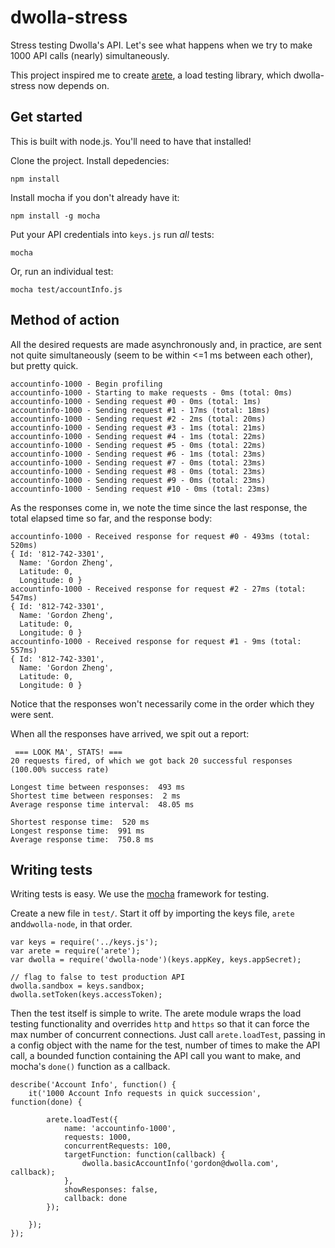 # dwolla-stress

Stress testing Dwolla's API.  Let's see what happens when we try to make 1000 API calls (nearly) simultaneously.

This project inspired me to create [arete](https://github.com/capablemonkey/arete), a load testing library, which dwolla-stress now depends on.

## Get started
This is built with node.js.  You'll need to have that installed!

Clone the project.  Install depedencies:

`npm install`

Install mocha if you don't already have it:

`npm install -g mocha`

Put your API credentials into `keys.js` run _all_ tests:

`mocha`

Or, run an individual test:

`mocha test/accountInfo.js`

## Method of action

All the desired requests are made asynchronously and, in practice, are sent not quite simultaneously (seem to be within <=1 ms between each other), but pretty quick.

```
accountinfo-1000 - Begin profiling
accountinfo-1000 - Starting to make requests - 0ms (total: 0ms)
accountinfo-1000 - Sending request #0 - 0ms (total: 1ms)
accountinfo-1000 - Sending request #1 - 17ms (total: 18ms)
accountinfo-1000 - Sending request #2 - 2ms (total: 20ms)
accountinfo-1000 - Sending request #3 - 1ms (total: 21ms)
accountinfo-1000 - Sending request #4 - 1ms (total: 22ms)
accountinfo-1000 - Sending request #5 - 0ms (total: 22ms)
accountinfo-1000 - Sending request #6 - 1ms (total: 23ms)
accountinfo-1000 - Sending request #7 - 0ms (total: 23ms)
accountinfo-1000 - Sending request #8 - 0ms (total: 23ms)
accountinfo-1000 - Sending request #9 - 0ms (total: 23ms)
accountinfo-1000 - Sending request #10 - 0ms (total: 23ms)
```

As the responses come in, we note the time since the last response, the total elapsed time so far, and the response body:

```
accountinfo-1000 - Received response for request #0 - 493ms (total: 520ms)
{ Id: '812-742-3301',
  Name: 'Gordon Zheng',
  Latitude: 0,
  Longitude: 0 }
accountinfo-1000 - Received response for request #2 - 27ms (total: 547ms)
{ Id: '812-742-3301',
  Name: 'Gordon Zheng',
  Latitude: 0,
  Longitude: 0 }
accountinfo-1000 - Received response for request #1 - 9ms (total: 557ms)
{ Id: '812-742-3301',
  Name: 'Gordon Zheng',
  Latitude: 0,
  Longitude: 0 }
```

Notice that the responses won't necessarily come in the order which they were sent.

When all the responses have arrived, we spit out a report:

```
 === LOOK MA', STATS! ===
20 requests fired, of which we got back 20 successful responses (100.00% success rate)

Longest time between responses:  493 ms
Shortest time between responses:  2 ms
Average response time interval:  48.05 ms

Shortest response time:  520 ms 
Longest response time:  991 ms
Average response time:  750.8 ms
```

## Writing tests

Writing tests is easy.  We use the [mocha](http://visionmedia.github.io/mocha/) framework for testing.  

Create a new file in `test/`.  Start it off by importing the keys file, `arete` and`dwolla-node`, in that order.

```
var keys = require('../keys.js');
var arete = require('arete');
var dwolla = require('dwolla-node')(keys.appKey, keys.appSecret);

// flag to false to test production API
dwolla.sandbox = keys.sandbox;
dwolla.setToken(keys.accessToken);
```

Then the test itself is simple to write.  The arete module wraps the load testing functionality and overrides `http` and `https` so that it can force the max number of concurrent connections.  Just call `arete.loadTest`, passing in a config object with the name for the test, number of times to make the API call, a bounded function containing the API call you want to make, and mocha's `done()` function as a callback.

```
describe('Account Info', function() {
	it('1000 Account Info requests in quick succession', function(done) {
		
		arete.loadTest({
			name: 'accountinfo-1000',
			requests: 1000,
			concurrentRequests: 100,
			targetFunction: function(callback) {
				dwolla.basicAccountInfo('gordon@dwolla.com', callback);
			},
			showResponses: false,
			callback: done
		});

	});
});
```